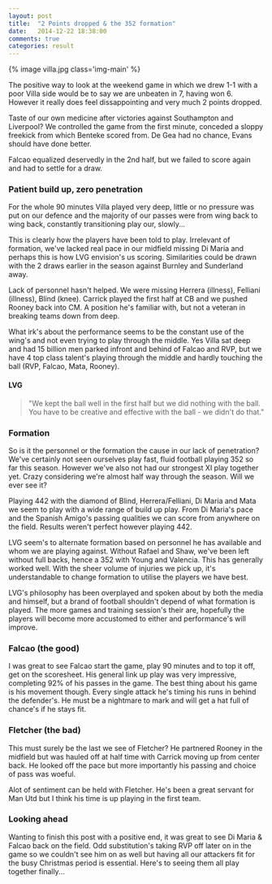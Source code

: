 ```yaml
---
layout: post
title:  "2 Points dropped & the 352 formation"
date:   2014-12-22 18:38:00
comments: true
categories: result
---
```


{% image villa.jpg class='img-main' %}

The positive way to look at the weekend game in which we drew 1-1 with a poor Villa side would be to say we are unbeaten in 7, having won 6. However it really does feel dissappointing and very much 2 points dropped.

Taste of our own medicine after victories against Southampton and Liverpool? We controlled the game from the first minute, conceded a sloppy freekick from which Benteke scored from. De Gea had no chance, Evans should have done better. 

Falcao equalized deservedly in the 2nd half, but we failed to score again and had to settle for a draw.

### Patient build up, zero penetration

For the whole 90 minutes Villa played very deep, little or no pressure was put on our defence and the majority of our passes were from wing back to wing back, constantly transitioning play our, slowly...

This is clearly how the players have been told to play. Irrelevant of formation, we've lacked real pace in our midfield missing Di Maria and perhaps this is how LVG envision's us scoring. Similarities could be drawn with the 2 draws earlier in the season against Burnley and Sunderland away. 

Lack of personnel hasn't helped. We were missing Herrera (illness), Felliani (illness), Blind (knee). Carrick played the first half at CB and we pushed Rooney back into CM. A position he's familiar with, but not a veteran in breaking teams down from deep.

What irk's about the performance seems to be the constant use of the wing's and not even trying to play through the middle. Yes Villa sat deep and had 15 billion men parked infront and behind of Falcao and RVP, but we have 4 top class talent's playing through the middle and hardly touching the ball (RVP, Falcao, Mata, Rooney). 

#### LVG

>"We kept the ball well in the first half but we did nothing with the ball. You have to be creative and effective with the ball - we didn't do that."

### Formation

So is it the personnel or the formation the cause in our lack of penetration? We've certainly not seen ourselves play fast, fluid football playing 352 so far this season. However we've also not had our strongest XI play together yet. Crazy considering we're almost half way through the season. Will we ever see it? 

Playing 442 with the diamond of Blind, Herrera/Felliani, Di Maria and Mata we seem to play with a wide range of build up play. From Di Maria's pace and the Spanish Amigo's passing qualities we can score from anywhere on the field. Results weren't perfect however playing 442.

LVG seem's to alternate formation based on personnel he has available and whom we are playing against. Without Rafael and Shaw, we've been left without full backs, hence a 352 with Young and Valencia. This has generally worked well. With the sheer volume of injuries we pick up, it's understandable to change formation to utilise the players we have best.

LVG's philosophy has been overplayed and spoken about by both the media and himself, but a brand of football shouldn't depend of what formation is played. The more games and training session's their are, hopefully the players will become more accustomed to either and performance's will improve.

### Falcao (the good)

I was great to see Falcao start the game, play 90 minutes and to top it off, get on the scoresheet. His general link up play was very impressive, completing 92% of his passes in the game. The best thing about his game is his movement though. Every single attack he's timing his runs in behind the defender's. He must be a nightmare to mark and will get a hat full of chance's if he stays fit.

### Fletcher (the bad)

This must surely be the last we see of Fletcher? He partnered Rooney in the midfield but was hauled off at half time with Carrick moving up from center back. He looked off the pace but more importantly his passing and choice of pass was woeful. 

Alot of sentiment can be held with Fletcher. He's been a great servant for Man Utd but I think his time is up playing in the first team. 

### Looking ahead

Wanting to finish this post with a positive end, it was great to see Di Maria & Falcao back on the field. Odd substitution's taking RVP off later on in the game so we couldn't see him on as well but having all our attackers fit for the busy Christmas period is essential. Here's to seeing them all play together finally...




